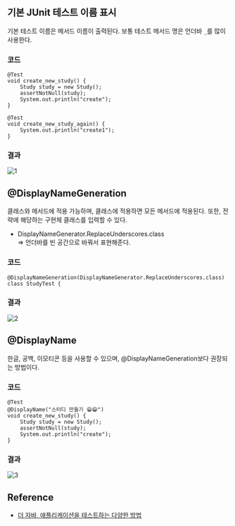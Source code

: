 ## 기본 JUnit 테스트 이름 표시
기본 테스트 이름은 메서드 이름이 출력된다. 보통 테스트 메서드 명은 언더바 ```_```를 많이 사용한다.

### 코드
```
@Test
void create_new_study() {
    Study study = new Study();
    assertNotNull(study);
    System.out.println("create");
}

@Test
void create_new_study_again() {
    System.out.println("create1");
}
```

### 결과
![1](https://raw.githubusercontent.com/smpark1020/tistory-smpark1020/master/images/%5BJUnit5%5D%20%40DisplayNameGeneration%EA%B3%BC%20%40DisplayName/1.PNG)

## \@DisplayNameGeneration
클래스와 메서드에 적용 가능하며, 클래스에 적용하면 모든 메서드에 적용된다. 또한, 전략에 해당하는 구현체 클래스를 입력할 수 있다.
* DisplayNameGenerator.ReplaceUnderscores.class   
=> 언더바를 빈 공간으로 바꿔서 표현해준다.

### 코드
```
@DisplayNameGeneration(DisplayNameGenerator.ReplaceUnderscores.class)
class StudyTest {
```

### 결과
![2](https://raw.githubusercontent.com/smpark1020/tistory-smpark1020/master/images/%5BJUnit5%5D%20%40DisplayNameGeneration%EA%B3%BC%20%40DisplayName/2.PNG)

## \@DisplayName
한글, 공백, 이모티콘 등을 사용할 수 있으며, \@DisplayNameGeneration보다 권장되는 방법이다.

### 코드
```
@Test
@DisplayName("스터디 만들기 😁😁")
void create_new_study() {
    Study study = new Study();
    assertNotNull(study);
    System.out.println("create");
}
```

### 결과
![3](https://raw.githubusercontent.com/smpark1020/tistory-smpark1020/master/images/%5BJUnit5%5D%20%40DisplayNameGeneration%EA%B3%BC%20%40DisplayName/3.PNG)

## Reference
* [더 자바, 애플리케이션을 테스트하는 다양한 방법](https://www.inflearn.com/course/%EA%B0%9C%EB%B0%9C%EC%9E%90-%EC%9D%B8%ED%84%B0%EB%B7%B0?inst=9746dbc4)